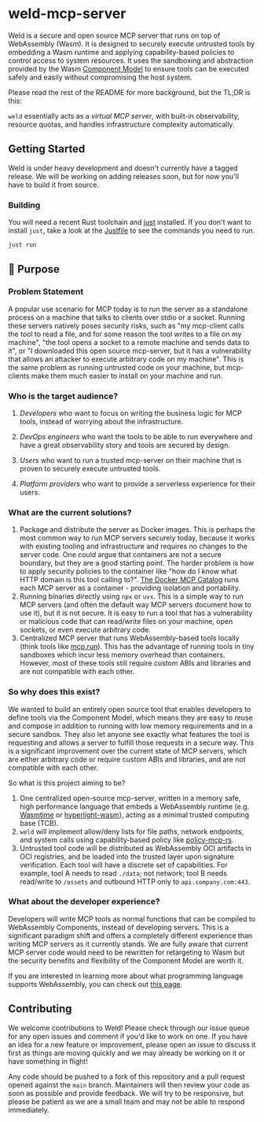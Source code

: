 # weld-mcp-server

Weld is a secure and open source MCP server that runs on top of WebAssembly (Wasm). It is designed to securely execute untrusted tools by embedding a Wasm runtime and applying capability-based policies to control access to system resources. It uses the sandboxing and abstraction provided by the Wasm [Component Model](https://github.com/WebAssembly/component-model)  to ensure tools can be executed safely and easily without compromising the host system.

Please read the rest of the README for more background, but the TL;DR is this:

`weld` essentially acts as a *virtual MCP server*, with built-in observability, resource quotas, and handles infrastructure complexity automatically.

## Getting Started

Weld is under heavy development and doesn't currently have a tagged release. We will be working on adding releases soon, but for now you'll have to build it from source.

### Building

You will need a recent Rust toolchain and [just](https://github.com/casey/just) installed. If you don't want to install `just`, take a look at the [Justfile](./Justfile) to see the commands you need to run.

```bash
just run
```

<!-- TODO: We should push fetch-rs to GHCR under the github org so we can walk through a whole "fetch and install this for me" here -->

##  🚩 Purpose

### Problem Statement

A popular use scenario for MCP today is to run the server as a standalone process on a machine that talks to clients over stdio or a socket. Running these servers natively poses security risks, such as "my mcp-client calls the tool to read a file, and for some reason the tool writes to a file on my machine", "the tool opens a socket to a remote machine and sends data to it", or "I downloaded this open source mcp-server, but it has a vulnerability that allows an attacker to execute arbitrary code on my machine". This is the same problem as running untrusted code on your machine, but mcp-clients make them much easier to install on your machine and run.

### Who is the target audience?

1. *Developers* who want to focus on writing the business logic for MCP tools, instead of worrying about the infrastructure.

2. *DevOps engineers* who want the tools to be able to run everywhere and have a great observability story and tools are secured by design.

3. *Users* who want to run a trusted mcp-server on their machine that is proven to securely execute untrusted tools.

4. *Platform providers* who want to provide a serverless experience for their users.

### What are the current solutions?

1. Package and distribute the server as Docker images. This is perhaps the most common way to run MCP servers securely today, because it works with existing tooling and infrastructure and requires no changes to the server code. One could argue that containers are not a secure boundary, but they are a good starting point. The harder problem is how to apply security policies to the container like "how do I know what HTTP domain is this tool calling to?". [The Docker MCP Catalog](https://docs.docker.com/ai/mcp-catalog-and-toolkit/catalog/) runs each MCP server as a container - providing isolation and portability.
2. Running binaries directly using `npx` or `uvx`. This is a simple way to run MCP servers (and often the default way MCP servers document how to use it), but it is not secure. It is easy to run a tool that has a vulnerability or malicious code that can read/write files on your machine, open sockets, or even execute arbitrary code.
3. Centralized MCP server that runs WebAssembly-based tools locally (think tools like [mcp.run](https://mcp.run)). This has the advantage of running tools in tiny sandboxes which incur less memory overhead than containers. However, most of these tools still require custom ABIs and libraries and are not compatible with each other.

### So why does this exist?

We wanted to build an entirely open source tool that enables developers to define tools via the Component Model, which means they are easy to reuse and compose in addition to running with low memory requirements and in a secure sandbox. They also let anyone see exactly what features the tool is requesting and allows a server to fulfill those requests in a secure way. This is a significant improvement over the current state of MCP servers, which are either arbitrary code or require custom ABIs and libraries, and are not compatible with each other.

So what is this project aiming to be?

1. One centralized open-source mcp-server, written in a memory safe, high performance language that embeds a WebAssembly runtime (e.g. [Wasmtime](https://github.com/bytecodealliance/wasmtime) or [hyperlight-wasm](https://github.com/hyperlight-dev/hyperlight-wasm)), acting as a minimal trusted computing base (TCB).
2. `weld` will implement allow/deny lists for file paths, network endpoints, and system calls using capability-based policy like [policy-mcp-rs](https://github.com/semcp/policy-mcp-rs).
3. Untrusted tool code will be distributed as WebAssembly OCI artifacts in OCI registries, and be loaded into the trusted layer upon signature verification. Each tool will have a discrete set of capabilities. For example, tool A needs to read `./data`; not network; tool B needs read/write to `/assets` and outbound HTTP only to `api.company.com:443`.

### What about the developer experience?

Developers will write MCP tools as normal functions that can be compiled to WebAssembly Components, instead of developing servers. This is a significant paradigm shift and offers a completely different experience than writing MCP servers as it currently stands. We are fully aware that current MCP server code would need to be rewritten for retargeting to Wasm but the security benefits and flexibility of the Component Model are worth it.

If you are interested in learning more about what programming language supports WebAssembly, you can check out [this page](https://developer.fermyon.com/wasm-languages/webassembly-language-support).

## Contributing

We welcome contributions to Weld! Please check through our issue queue for any open issues and comment if you'd like to work on one. If you have an idea for a new feature or improvement, please open an issue to discuss it first as things are moving quickly and we may already be working on it or have something in flight!

Any code should be pushed to a fork of this repository and a pull request opened against the `main` branch. Maintainers will then review your code as soon as possible and provide feedback. We will try to be responsive, but please be patient as we are a small team and may not be able to respond immediately.
